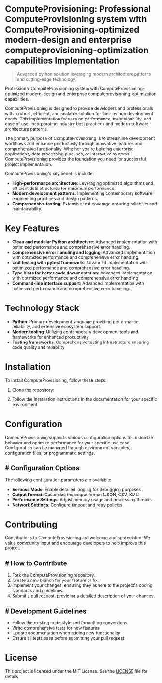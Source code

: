 <!-- fallback_ComputeProvisioning_20250810031310_29059 -->

# ComputeProvisioning: Professional ComputeProvisioning system with ComputeProvisioning-optimized modern-design and enterprise computeprovisioning-optimization capabilities Implementation
> Advanced python solution leveraging modern architecture patterns and cutting-edge technology.

Professional ComputeProvisioning system with ComputeProvisioning-optimized modern-design and enterprise computeprovisioning-optimization capabilities.

ComputeProvisioning is designed to provide developers and professionals with a robust, efficient, and scalable solution for their python development needs. This implementation focuses on performance, maintainability, and ease of use, incorporating industry best practices and modern software architecture patterns.

The primary purpose of ComputeProvisioning is to streamline development workflows and enhance productivity through innovative features and comprehensive functionality. Whether you're building enterprise applications, data processing pipelines, or interactive systems, ComputeProvisioning provides the foundation you need for successful project implementation.

ComputeProvisioning's key benefits include:

* **High-performance architecture**: Leveraging optimized algorithms and efficient data structures for maximum performance.
* **Modern development patterns**: Implementing contemporary software engineering practices and design patterns.
* **Comprehensive testing**: Extensive test coverage ensuring reliability and maintainability.

# Key Features

* **Clean and modular Python architecture**: Advanced implementation with optimized performance and comprehensive error handling.
* **Comprehensive error handling and logging**: Advanced implementation with optimized performance and comprehensive error handling.
* **Unit testing with pytest framework**: Advanced implementation with optimized performance and comprehensive error handling.
* **Type hints for better code documentation**: Advanced implementation with optimized performance and comprehensive error handling.
* **Command-line interface support**: Advanced implementation with optimized performance and comprehensive error handling.

# Technology Stack

* **Python**: Primary development language providing performance, reliability, and extensive ecosystem support.
* **Modern tooling**: Utilizing contemporary development tools and frameworks for enhanced productivity.
* **Testing frameworks**: Comprehensive testing infrastructure ensuring code quality and reliability.

# Installation

To install ComputeProvisioning, follow these steps:

1. Clone the repository:


2. Follow the installation instructions in the documentation for your specific environment.

# Configuration

ComputeProvisioning supports various configuration options to customize behavior and optimize performance for your specific use case. Configuration can be managed through environment variables, configuration files, or programmatic settings.

## # Configuration Options

The following configuration parameters are available:

* **Verbose Mode**: Enable detailed logging for debugging purposes
* **Output Format**: Customize the output format (JSON, CSV, XML)
* **Performance Settings**: Adjust memory usage and processing threads
* **Network Settings**: Configure timeout and retry policies

# Contributing

Contributions to ComputeProvisioning are welcome and appreciated! We value community input and encourage developers to help improve this project.

## # How to Contribute

1. Fork the ComputeProvisioning repository.
2. Create a new branch for your feature or fix.
3. Implement your changes, ensuring they adhere to the project's coding standards and guidelines.
4. Submit a pull request, providing a detailed description of your changes.

## # Development Guidelines

* Follow the existing code style and formatting conventions
* Write comprehensive tests for new features
* Update documentation when adding new functionality
* Ensure all tests pass before submitting your pull request

# License

This project is licensed under the MIT License. See the [LICENSE](https://github.com/laurindoisaac/ComputeProvisioning/blob/main/LICENSE) file for details.
